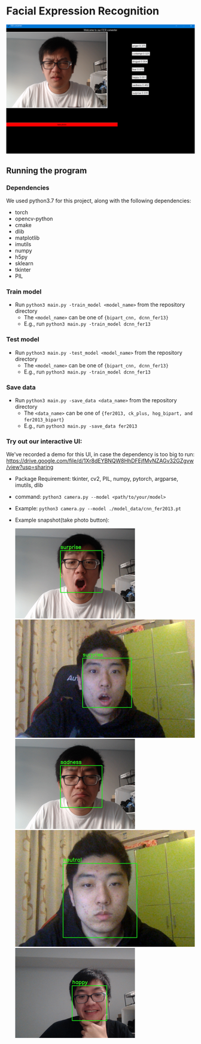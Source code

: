 # Facial Expression Recognition

  <img src="./result/camera_app_example.PNG" style="zoom:50%;" />

## Running the program

### Dependencies
We used python3.7 for this project, along with the following dependencies:
* torch
* opencv-python
* cmake
* dlib
* matplotlib
* imutils
* numpy
* h5py
* sklearn
* tkinter
* PIL

### Train model
* Run `python3 main.py -train_model <model_name>` from the repository directory
  * The `<model_name>` can be one of `{bipart_cnn, dcnn_fer13}`
  * E.g., run `python3 main.py -train_model dcnn_fer13`
  
### Test model
* Run `python3 main.py -test_model <model_name>` from the repository directory
  * The `<model_name>` can be one of `{bipart_cnn, dcnn_fer13}`
  * E.g., run `python3 main.py -train_model dcnn_fer13`

### Save data
* Run `python3 main.py -save_data <data_name>` from the repository directory
  * The `<data_name>` can be one of `{fer2013, ck_plus, hog_bipart, and fer2013_bipart}`
  * E.g., run `python3 main.py -save_data fer2013`
  
### Try out our interactive UI:
We've recorded a demo for this UI, in case the dependency is too big to run:
https://drive.google.com/file/d/1Xr8dEYBNQW8HhDFEjfMvNZAGv32GZgvw/view?usp=sharing


* Package Requirement: tkinter, cv2, PIL, numpy, pytorch, argparse, imutils, dlib

* command: `python3 camera.py --model <path/to/your/model>`

* Example: `python3 camera.py --model ./model_data/cnn_fer2013.pt`

* Example snapshot(take photo button):
  
  <img src="./result/surprise1.jpg" style="zoom:50%;" />

  <img src="./result/surprise2.jpg" style="zoom:50%;" />

  <img src="./result/sad.jpg" style="zoom:50%;" />
  
  <img src="./result/neutral1.jpg" style="zoom:50%;" />
  
  <img src="./result/happy.jpg" style="zoom:50%;" />

